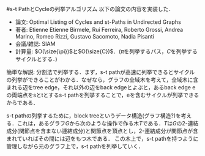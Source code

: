 $\newcommand{\size}[1]{|#1|}$

#s-t PathとCycleの列挙アルゴリズム
以下の論文の内容を実装した．

* 論文: Optimal Listing of Cycles and st-Paths in Undirected Graphs
* 著者: Etienne Etienne Birmele, Rui Ferreira, Roberto Grossi, Andrea Marino, Romeo Rizzi, Gustavo Sacomoto, Nadia Pisanti
* 会議/雑誌: SIAM
* 計算量: $O(\size{\pi})$と$O(\size{C})$．($\pi$を列挙するパス，$C$を列挙するサイクルとする．)

簡単な解説: 分割法で列挙する．まず，s-t pathが高速に列挙できるとサイクルの列挙ができることがわかる．なぜなら，グラフの全域木を考えて，全域木に含まれる辺をtree edge，それ以外の辺をback edgeとよぶと，あるback edge eの両端点をsとtとするs-t pathを列挙することで，eを含むサイクルが列挙できるからである．

s-t pathの列挙するために，block treeというデータ構造(グラフ構造?)を考える．これは，あるグラフ$G$から次のような操作で作る木$T$である．$T$は$G$の2-連結成分(関節点を含まない連結成分)と関節点を頂点とし，2-連結成分が関節点が含まれていればその間には辺をもつ木である．
この木上で，s-t pathを持つように管理しながら元のグラフ上で，s-t pathを列挙していく．